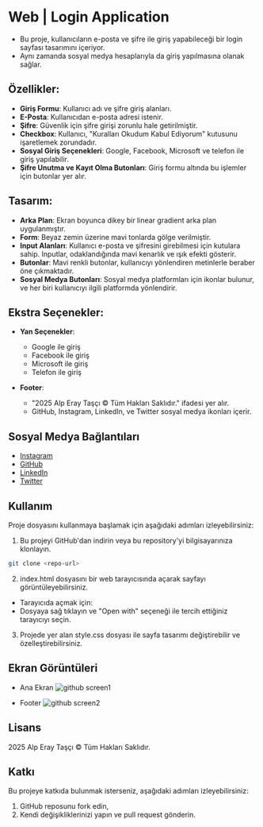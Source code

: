# Web | Login Application

- Bu proje, kullanıcıların e-posta ve şifre ile giriş yapabileceği bir login sayfası tasarımını içeriyor.
- Aynı zamanda sosyal medya hesaplarıyla da giriş yapılmasına olanak sağlar.

## Özellikler:

- **Giriş Formu**: Kullanıcı adı ve şifre giriş alanları.
- **E-Posta**: Kullanıcıdan e-posta adresi istenir.
- **Şifre**: Güvenlik için şifre girişi zorunlu hale getirilmiştir.
- **Checkbox**: Kullanıcı, "Kuralları Okudum Kabul Ediyorum" kutusunu işaretlemek zorundadır.
- **Sosyal Giriş Seçenekleri**: Google, Facebook, Microsoft ve telefon ile giriş yapılabilir.
- **Şifre Unutma ve Kayıt Olma Butonları**: Giriş formu altında bu işlemler için butonlar yer alır.

## Tasarım:

- **Arka Plan**: Ekran boyunca dikey bir linear gradient arka plan uygulanmıştır.
- **Form**: Beyaz zemin üzerine mavi tonlarda gölge verilmiştir. 
- **Input Alanları**: Kullanıcı e-posta ve şifresini girebilmesi için kutulara sahip. Inputlar, odaklandığında mavi kenarlık ve ışık efekti gösterir.
- **Butonlar**: Mavi renkli butonlar, kullanıcıyı yönlendiren metinlerle beraber öne çıkmaktadır.
- **Sosyal Medya Butonları**: Sosyal medya platformları için ikonlar bulunur, ve her biri kullanıcıyı ilgili platformda yönlendirir.

## Ekstra Seçenekler:

- **Yan Seçenekler**:
    - Google ile giriş
    - Facebook ile giriş
    - Microsoft ile giriş
    - Telefon ile giriş

- **Footer**:
    - "2025 Alp Eray Taşçı &copy; Tüm Hakları Saklıdır." ifadesi yer alır.
    - GitHub, Instagram, LinkedIn, ve Twitter sosyal medya ikonları içerir.
 
## Sosyal Medya Bağlantıları

- [Instagram](https://instagram.com/alperaytasci)
- [GitHub](https://github.com/alpperay)
- [LinkedIn](https://linkedin.com/alperaytasci)
- [Twitter](https://x.com/alperaytasci)
 
## Kullanım

Proje dosyasını kullanmaya başlamak için aşağıdaki adımları izleyebilirsiniz:
  
1) Bu projeyi GitHub'dan indirin veya bu repository'yi bilgisayarınıza klonlayın.
````bash
git clone <repo-url>
````
2) index.html dosyasını bir web tarayıcısında açarak sayfayı görüntüleyebilirsiniz.
- Tarayıcıda açmak için:
- Dosyaya sağ tıklayın ve "Open with" seçeneği ile tercih ettiğiniz tarayıcıyı seçin.
3) Projede yer alan style.css dosyası ile sayfa tasarımı değiştirebilir ve özelleştirebilirsiniz.

 ## Ekran Görüntüleri

 - Ana Ekran
 ![github screen1](https://github.com/user-attachments/assets/5fbc0cb7-a755-4e72-816a-1a7d1dd3db42)
 
- Footer
![github screen2](https://github.com/user-attachments/assets/19d2da50-d266-4484-902b-036045488675)

## Lisans
2025 Alp Eray Taşçı &copy; Tüm Hakları Saklıdır.

## Katkı
Bu projeye katkıda bulunmak isterseniz, aşağıdaki adımları izleyebilirsiniz:
1) GitHub reposunu fork edin,
2) Kendi değişikliklerinizi yapın ve pull request gönderin.



 
